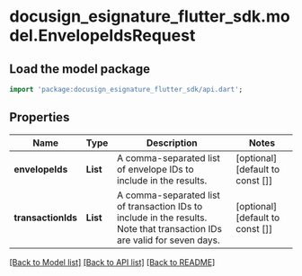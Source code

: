 # docusign_esignature_flutter_sdk.model.EnvelopeIdsRequest

## Load the model package
```dart
import 'package:docusign_esignature_flutter_sdk/api.dart';
```

## Properties
Name | Type | Description | Notes
------------ | ------------- | ------------- | -------------
**envelopeIds** | **List<String>** | A comma-separated list of envelope IDs to include in the results. | [optional] [default to const []]
**transactionIds** | **List<String>** | A comma-separated list of transaction IDs to include in the results. Note that transaction IDs are valid for seven days. | [optional] [default to const []]

[[Back to Model list]](../README.md#documentation-for-models) [[Back to API list]](../README.md#documentation-for-api-endpoints) [[Back to README]](../README.md)


